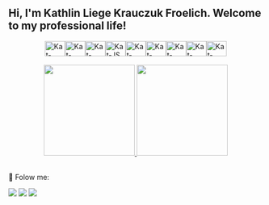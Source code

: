 ## Hi, I'm Kathlin Liege Krauczuk Froelich. Welcome to my professional life!

<div style="display: flex; justify-content: center; align-items: center; flex-wrap: wrap;">
    <img align="center" alt="Kat-Python" height="30" width="40" src="https://cdn.jsdelivr.net/gh/devicons/devicon@latest/icons/python/python-original.svg" /> 
    <img align="center" alt="Kat-Terraform" height="30" width="40" src="https://cdn.jsdelivr.net/gh/devicons/devicon@latest/icons/terraform/terraform-original.svg" />  
    <img align="center" alt="Kat-AWS" height="30" width="40" src="https://cdn.jsdelivr.net/gh/devicons/devicon@latest/icons/amazonwebservices/amazonwebservices-plain-wordmark.svg" />
    <img align="center" alt="Kat-JS" height="30" width="40" src="https://cdn.jsdelivr.net/gh/devicons/devicon@latest/icons/javascript/javascript-plain.svg" />   
    <img align="center" alt="Kat-HTML" height="30" width="40" src="https://cdn.jsdelivr.net/gh/devicons/devicon@latest/icons/html5/html5-plain-wordmark.svg">
    <img align="center" alt="Kat-CSS" height="30" width="40" src="https://cdn.jsdelivr.net/gh/devicons/devicon@latest/icons/css3/css3-plain-wordmark.svg">
    <img align="center" alt="Kat-Postgresql" height="30" width="40" src="https://cdn.jsdelivr.net/gh/devicons/devicon@latest/icons/postgresql/postgresql-plain.svg">        
    <img align="center" alt="Kat-Java" height="30" width="40" src="https://cdn.jsdelivr.net/gh/devicons/devicon@latest/icons/java/java-original.svg"> 
    <img align="center" alt="Kat-githubactions" height="30" width="40" src="https://cdn.jsdelivr.net/gh/devicons/devicon@latest/icons/githubactions/githubactions-plain.svg"> 
</div><br>

<div style="display: flex; justify-content: center; gap: 15px;">
    <a href="https://github.com/katkrauczuk">
        <img height='180em' src="https://github-readme-stats.vercel.app/api?username=katkrauczuk&theme=blue_navy&show_icons=true&include_all_commits=true&count_private=true"/>
        <img height='180em' src="https://github-readme-stats.vercel.app/api/top-langs/?username=katkrauczuk&layout=compact&langs_count=16&theme=blue_navy"/> 
    </a>
</div><br>

📱 Folow me:

<div> 
    <a href="https://instagram.com/katkrauczuk" target="_blank"><img src="https://img.shields.io/badge/Instagram-E4405F?style=for-the-badge&logo=instagram&logoColor=white" target="_blank"></a>
    <a href="mailto:kathlinkrauczuk@gmail.com"><img src="https://img.shields.io/badge/Gmail-D14836?style=for-the-badge&logo=gmail&logoColor=white" target="_blank"></a>
    <a href="https://www.linkedin.com/in/kathlin-krauczuk-405940246/" target="_blank"><img src="https://img.shields.io/badge/-LinkedIn-%230077B5?style=for-the-badge&logo=linkedin&logoColor=white" target="_blank"></a>   
</div>


